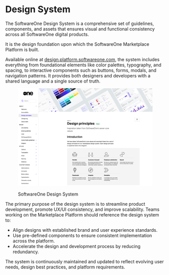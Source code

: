 # Design System

The SoftwareOne Design System is a comprehensive set of guidelines, components, and assets that ensures visual and functional consistency across all SoftwareOne digital products.&#x20;

It is the design foundation upon which the SoftwareOne Marketplace Platform is built.&#x20;

Available online at [design.platform.softwareone.com](https://design.platform.softwareone.com/1233aa9e6/p/521ab9-softwareone-design-system), the system includes everything from foundational elements like color palettes, typography, and spacing, to interactive components such as buttons, forms, modals, and navigation patterns. It provides both designers and developers with a shared language and a single source of truth.

<div data-with-frame="true"><figure><img src="../.gitbook/assets/design_principles.png" alt=""><figcaption><p>SoftwareOne Design System</p></figcaption></figure></div>

The primary purpose of the design system is to streamline product development, promote UX/UI consistency, and improve scalability. Teams working on the Marketplace Platform should reference the design system to:

* Align designs with established brand and user experience standards.
* Use pre-defined components to ensure consistent implementation across the platform.
* Accelerate the design and development process by reducing redundancy.

The system is continuously maintained and updated to reflect evolving user needs, design best practices, and platform requirements.
